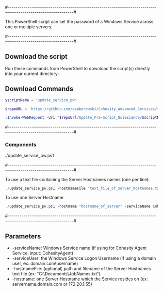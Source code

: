 #---------------------------------------------------------------------------------------------------------------#

This PowerShell script can set the password of a Windows Service across one or multiple servers.

#---------------------------------------------------------------------------------------------------------------#

## Download the script

Run these commands from PowerShell to download the script(s) directly into your current directory:

## Download Commands
```powershell
$scriptName = 'update_service_pw'

$repoURL = 'https://github.com/ezaborowski/Cohesity_Advanced_Services/tree/main/update_Winservice_password'

(Invoke-WebRequest -Uri "$repoUrl/Update_Pre-Script_Quiescance/$scriptName.ps1").content | Out-File "$scriptName.ps1"; (Get-Content "$scriptName.ps1") | Set-Content "$scriptName.ps1"
```
#---------------------------------------------------------------------------------------------------------------#

### Components
./update_service_pw.ps1

#---------------------------------------------------------------------------------------------------------------#

To use a text file containing the Server Hostnames names (one per line):
```powershell
./update_service_pw.ps1 -hostnameFile "text_file_of_server_hostnames.txt" -serviceName CohesityAgent -serviceUser "service_username"
```

To use one Server Hostname:
```powershell
./update_service_pw.ps1 -hostname "hostname_of_server" -serviceName CohesityAgent -serviceUser "service_username"
```
#---------------------------------------------------------------------------------------------------------------#

## Parameters
* -serviceName: Windows Service name (if using for Cohesity Agent Service, input: CohesityAgent)
* -serviceUser: the Windows Service Logon Username (if using a domain user, ex: domain.com\username)
* -hostnameFile: (optional) path and filename of the Server Hostnames text file (ex: "C:\Documents\JobNames.txt")
* -hostname: one Server Hostname which the Service resides on (ex: servername.domain.com or 172.20.1.55)
